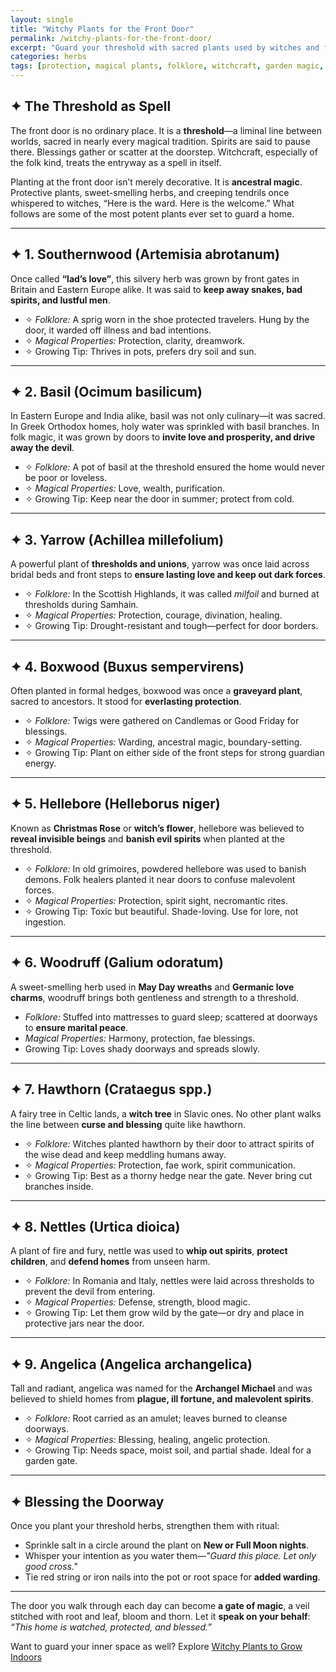 ```yaml
---
layout: single
title: "Witchy Plants for the Front Door"
permalink: /witchy-plants-for-the-front-door/
excerpt: "Guard your threshold with sacred plants used by witches and folk healers through the ages. Discover the potent magic of protective herbs, shrubs, and charms planted by doorways to bless and defend the home."
categories: herbs
tags: [protection, magical plants, folklore, witchcraft, garden magic, folk magic, threshold]
---
```


## ✦ The Threshold as Spell

The front door is no ordinary place. It is a **threshold**—a liminal line between worlds, sacred in nearly every magical tradition. Spirits are said to pause there. Blessings gather or scatter at the doorstep. Witchcraft, especially of the folk kind, treats the entryway as a spell in itself.

Planting at the front door isn’t merely decorative. It is **ancestral magic**. Protective plants, sweet-smelling herbs, and creeping tendrils once whispered to witches, “Here is the ward. Here is the welcome.” What follows are some of the most potent plants ever set to guard a home.

---

## ✦ 1. **Southernwood (Artemisia abrotanum)**

Once called **“lad’s love”**, this silvery herb was grown by front gates in Britain and Eastern Europe alike. It was said to **keep away snakes, bad spirits, and lustful men**.

- ✧ *Folklore:* A sprig worn in the shoe protected travelers. Hung by the door, it warded off illness and bad intentions.
- ✧ *Magical Properties:* Protection, clarity, dreamwork.
- ✧ Growing Tip: Thrives in pots, prefers dry soil and sun.

---

## ✦ 2. **Basil (Ocimum basilicum)**

In Eastern Europe and India alike, basil was not only culinary—it was sacred. In Greek Orthodox homes, holy water was sprinkled with basil branches. In folk magic, it was grown by doors to **invite love and prosperity, and drive away the devil**.

- ✧ *Folklore:* A pot of basil at the threshold ensured the home would never be poor or loveless.
- ✧ *Magical Properties:* Love, wealth, purification.
- ✧ Growing Tip: Keep near the door in summer; protect from cold.

---

## ✦ 3. **Yarrow (Achillea millefolium)**

A powerful plant of **thresholds and unions**, yarrow was once laid across bridal beds and front steps to **ensure lasting love and keep out dark forces**.

- ✧ *Folklore:* In the Scottish Highlands, it was called *milfoil* and burned at thresholds during Samhain.
- ✧ *Magical Properties:* Protection, courage, divination, healing.
- ✧ Growing Tip: Drought-resistant and tough—perfect for door borders.

---

## ✦ 4. **Boxwood (Buxus sempervirens)**

Often planted in formal hedges, boxwood was once a **graveyard plant**, sacred to ancestors. It stood for **everlasting protection**.

- ✧ *Folklore:* Twigs were gathered on Candlemas or Good Friday for blessings.
- ✧ *Magical Properties:* Warding, ancestral magic, boundary-setting.
- ✧ Growing Tip: Plant on either side of the front steps for strong guardian energy.

---

## ✦ 5. **Hellebore (Helleborus niger)**

Known as **Christmas Rose** or **witch’s flower**, hellebore was believed to **reveal invisible beings** and **banish evil spirits** when planted at the threshold.

- ✧ *Folklore:* In old grimoires, powdered hellebore was used to banish demons. Folk healers planted it near doors to confuse malevolent forces.
- ✧ *Magical Properties:* Protection, spirit sight, necromantic rites.
- ✧ Growing Tip: Toxic but beautiful. Shade-loving. Use for lore, not ingestion.

---

## ✦ 6. **Woodruff (Galium odoratum)**

A sweet-smelling herb used in **May Day wreaths** and **Germanic love charms**, woodruff brings both gentleness and strength to a threshold.

- *Folklore:* Stuffed into mattresses to guard sleep; scattered at doorways to **ensure marital peace**.
- *Magical Properties:* Harmony, protection, fae blessings.
-  Growing Tip: Loves shady doorways and spreads slowly.

---

## ✦ 7. **Hawthorn (Crataegus spp.)**

A fairy tree in Celtic lands, a **witch tree** in Slavic ones. No other plant walks the line between **curse and blessing** quite like hawthorn.

- ✧ *Folklore:* Witches planted hawthorn by their door to attract spirits of the wise dead and keep meddling humans away.
- ✧ *Magical Properties:* Protection, fae work, spirit communication.
- ✧ Growing Tip: Best as a thorny hedge near the gate. Never bring cut branches inside.

---

## ✦ 8. **Nettles (Urtica dioica)**

A plant of fire and fury, nettle was used to **whip out spirits**, **protect children**, and **defend homes** from unseen harm.

- ✧ *Folklore:* In Romania and Italy, nettles were laid across thresholds to prevent the devil from entering.
- ✧ *Magical Properties:* Defense, strength, blood magic.
- ✧ Growing Tip: Let them grow wild by the gate—or dry and place in protective jars near the door.

---

## ✦ 9. **Angelica (Angelica archangelica)**

Tall and radiant, angelica was named for the **Archangel Michael** and was believed to shield homes from **plague, ill fortune, and malevolent spirits**.

- ✧ *Folklore:* Root carried as an amulet; leaves burned to cleanse doorways.
- ✧ *Magical Properties:* Blessing, healing, angelic protection.
- ✧ Growing Tip: Needs space, moist soil, and partial shade. Ideal for a garden gate.

---

## ✦ Blessing the Doorway

Once you plant your threshold herbs, strengthen them with ritual:

- Sprinkle salt in a circle around the plant on **New or Full Moon nights**.
- Whisper your intention as you water them—*"Guard this place. Let only good cross."*
- Tie red string or iron nails into the pot or root space for **added warding**.

---

The door you walk through each day can become **a gate of magic**, a veil stitched with root and leaf, bloom and thorn. Let it **speak on your behalf**: *“This home is watched, protected, and blessed.”*

Want to guard your inner space as well? Explore [Witchy Plants to Grow Indoors](/witchy-plants-to-grow-indoors/)
